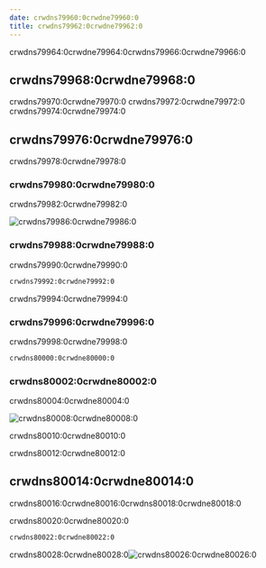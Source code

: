 ```yaml
---
date: crwdns79960:0crwdne79960:0
title: crwdns79962:0crwdne79962:0
---
```


crwdns79964:0crwdne79964:0crwdns79966:0crwdne79966:0

<!-- more -->

## crwdns79968:0crwdne79968:0

crwdns79970:0crwdne79970:0 crwdns79972:0crwdne79972:0 crwdns79974:0crwdne79974:0

## crwdns79976:0crwdne79976:0

crwdns79978:0crwdne79978:0

### crwdns79980:0crwdne79980:0

crwdns79982:0crwdne79982:0

![crwdns79986:0crwdne79986:0](crwdns79984:0crwdne79984:0)

### crwdns79988:0crwdne79988:0

crwdns79990:0crwdne79990:0

```bash
crwdns79992:0crwdne79992:0
```

crwdns79994:0crwdne79994:0

### crwdns79996:0crwdne79996:0

crwdns79998:0crwdne79998:0

```bash
crwdns80000:0crwdne80000:0
```

### crwdns80002:0crwdne80002:0

crwdns80004:0crwdne80004:0

![crwdns80008:0crwdne80008:0](crwdns80006:0crwdne80006:0)

crwdns80010:0crwdne80010:0

crwdns80012:0crwdne80012:0

## crwdns80014:0crwdne80014:0

crwdns80016:0crwdne80016:0crwdns80018:0crwdne80018:0

crwdns80020:0crwdne80020:0

```bash
crwdns80022:0crwdne80022:0
```

crwdns80028:0crwdne80028:0![crwdns80026:0crwdne80026:0](crwdns80024:0crwdne80024:0)

<!-- md Footer-Newbe-Claptrap.md -->
